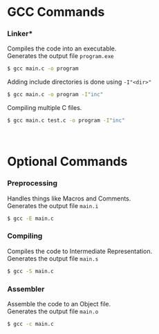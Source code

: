 # GCC Commands

### Linker*
Compiles the code into an executable.<br>
Generates the output file `program.exe`
```bash
$ gcc main.c -o program
```
Adding include directories is done using `-I"<dir>"`
```bash
$ gcc main.c -o program -I"inc"
```
Compiling multiple C files.
```bash
$ gcc main.c test.c -o program -I"inc"
```

<br>

# Optional Commands

### Preprocessing
Handles things like Macros and Comments.<br>
Generates the output file `main.i`
```bash
$ gcc -E main.c
```

### Compiling
Compiles the code to Intermediate Representation.<br>
Generates the output file `main.s`
```bash
$ gcc -S main.c
```

### Assembler
Assemble the code to an Object file.<br>
Generates the output file `main.o`
```bash
$ gcc -c main.c
```
